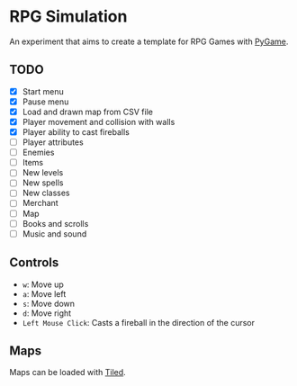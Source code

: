 # RPG Simulation

An experiment that aims to create a template for RPG Games with [PyGame](https://www.pygame.org/news).

## TODO

- [x] Start menu
- [x] Pause menu
- [x] Load and drawn map from CSV file
- [x] Player movement and collision with walls
- [x] Player ability to cast fireballs
- [ ] Player attributes
- [ ] Enemies
- [ ] Items
- [ ] New levels
- [ ] New spells
- [ ] New classes
- [ ] Merchant
- [ ] Map
- [ ] Books and scrolls
- [ ] Music and sound

## Controls

- `w`: Move up
- `a`: Move left
- `s`: Move down
- `d`: Move right
- `Left Mouse Click`: Casts a fireball in the direction of the cursor

## Maps

Maps can be loaded with [Tiled](https://www.mapeditor.org/).